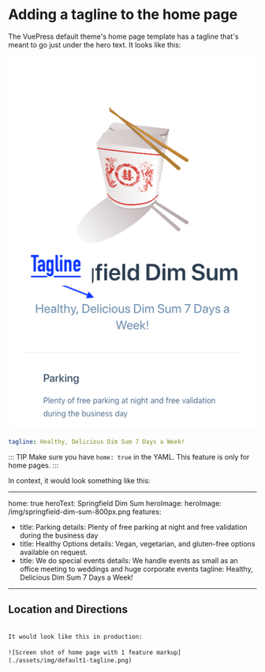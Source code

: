 # Adding a tagline to the home page

The VuePress default theme's home page template has a tagline that's meant to go just under the hero text. It looks like this:

![Screen shot of home page with 1 feature markup](./assets/img/default1-tagline-labeled.png)

```yaml
tagline: Healthy, Delicious Dim Sum 7 Days a Week!
```

::: TIP
Make sure you have `home: true` in the YAML. This feature is only for home pages.
:::

In context, it would look something like this:

---
home: true
heroText: Springfield Dim Sum
heroImage: heroImage: /img/springfield-dim-sum-800px.png
features:
- title: Parking 
  details: Plenty of free parking at night and free validation during the business day
- title: Healthy Options 
  details: Vegan, vegetarian, and gluten-free options available on request.
- title: We do special events 
  details: We handle events as small as an office meeting to weddings and huge corporate events 
tagline: Healthy, Delicious Dim Sum 7 Days a Week!
---

## Location and Directions
```

It would look like this in production:

![Screen shot of home page with 1 feature markup](./assets/img/default1-tagline.png)

